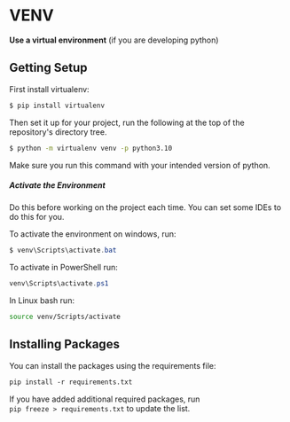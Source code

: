 # VENV

__Use a virtual environment__ (if you are developing python)

## Getting Setup

First install virtualenv:
```bash
$ pip install virtualenv
```

Then set it up for your project, run the following at the top of the repository's 
directory tree.
```bash
$ python -m virtualenv venv -p python3.10
```
Make sure you run this command with your intended version of python.

##### Activate the Environment
Do this before working on the project each time. You can set some IDEs to do this for you.

To activate the environment on windows, run:
```powershell
$ venv\Scripts\activate.bat
```

To activate in PowerShell run:
```powershell
venv\Scripts\activate.ps1
```

In Linux bash run:
```sh
source venv/Scripts/activate
```

## Installing Packages

You can install the packages using the requirements file:
```sh
pip install -r requirements.txt
```

If you have added additional required packages, run `pip freeze > requirements.txt` to 
update the list. 

